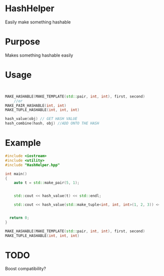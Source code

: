 # HashHelper
Easily make something hashable

# Purpose
Makes something hashable easily

# Usage
```C++


MAKE_HASHABLE(MAKE_TEMPLATE(std::pair, int, int), first, second)
	//or
MAKE_PAIR_HASHABLE(int, int)
MAKE_TUPLE_HASHABLE(int, int, int)

hash_value(obj) // GET HASH VALUE
hash_combine(hash, obj) //ADD ONTO THE HASH
```

# Example

```C++
#include <iostream>
#include <utility>
#include "HashHelper.hpp"

int main()
{
	auto t = std::make_pair(5, 1);


	std::cout << hash_value(t) << std::endl;

	std::cout << hash_value(std::make_tuple<int, int, int>(1, 2, 3)) << std::endl;


  return 0;
}

MAKE_HASHABLE(MAKE_TEMPLATE(std::pair, int, int), first, second)
MAKE_TUPLE_HASHABLE(int, int, int)
```

# TODO
Boost compatibility?

